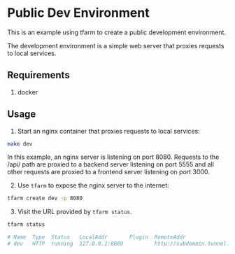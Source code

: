 # Public Dev Environment

This is an example using tfarm to create a public development environment.

The development environment is a simple web server that proxies requests to local services.

## Requirements

1. docker

## Usage

1. Start an nginx container that proxies requests to local services:

```bash
make dev
```

In this example, an nginx server is listening on port 8080. Requests to the /api/ path are proxied to a backend server listening on port 5555 and all other requests are proxied to a frontend server listening on port 3000.

2. Use `tfarm` to expose the nginx server to the internet:

```bash
tfarm create dev -p 8080
```

3. Visit the URL provided by `tfarm status`.

```bash
tfarm status

# Name  Type  Status   LocalAddr       Plugin  RemoteAddr                  Error  
# dev   HTTP  running  127.0.0.1:8080          http://subdomain.tunnel.farm         
```
